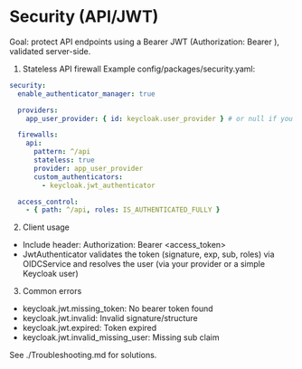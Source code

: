 # Security (API/JWT)

Goal: protect API endpoints using a Bearer JWT (Authorization: Bearer <token>), validated server-side.

1) Stateless API firewall
Example config/packages/security.yaml:
```yaml
security:
  enable_authenticator_manager: true

  providers:
    app_user_provider: { id: keycloak.user_provider } # or null if you use simple Keycloak user

  firewalls:
    api:
      pattern: ^/api
      stateless: true
      provider: app_user_provider
      custom_authenticators:
        - keycloak.jwt_authenticator

  access_control:
    - { path: ^/api, roles: IS_AUTHENTICATED_FULLY }
```

2) Client usage
- Include header: Authorization: Bearer <access_token>
- JwtAuthenticator validates the token (signature, exp, sub, roles) via OIDCService and resolves the user (via your provider or a simple Keycloak user)

3) Common errors
- keycloak.jwt.missing_token: No bearer token found
- keycloak.jwt.invalid: Invalid signature/structure
- keycloak.jwt.expired: Token expired
- keycloak.jwt.invalid_missing_user: Missing sub claim

See ./Troubleshooting.md for solutions.